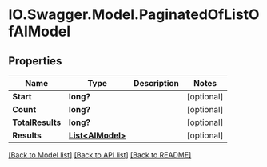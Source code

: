 # IO.Swagger.Model.PaginatedOfListOfAIModel
## Properties

Name | Type | Description | Notes
------------ | ------------- | ------------- | -------------
**Start** | **long?** |  | [optional] 
**Count** | **long?** |  | [optional] 
**TotalResults** | **long?** |  | [optional] 
**Results** | [**List&lt;AIModel&gt;**](AIModel.md) |  | [optional] 

[[Back to Model list]](../README.md#documentation-for-models) [[Back to API list]](../README.md#documentation-for-api-endpoints) [[Back to README]](../README.md)

